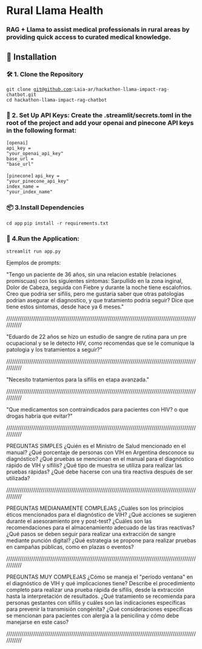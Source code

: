 ﻿# Rural Llama Health

### RAG + Llama to assist medical professionals in rural areas by providing quick access to curated medical knowledge.

## 🚀 Installation

### 🛠️ 1. Clone the Repository
<code>git clone git@github.com:Laia-ar/hackathon-llama-impact-rag-chatbot.git</code> </br>
<code>cd hackathon-llama-impact-rag-chatbot</code>

### 🔑 2. Set Up API Keys: Create the .streamlit/secrets.toml in the root of the project and add your openai and pinecone API keys in the following format:
<code>[openai]</code> </br>
<code>api_key = "your_openai_api_key"</code> </br>
<code>base_url = "base_url"</code>

<code>[pinecone]</code>
<code>api_key = "your_pinecone_api_key"</code> </br>
<code>index_name = "your_index_name"</code> </br>

### 📦 3.Install Dependencies
<code>cd app</code>
<code>pip install -r requirements.txt</code>

### 🚀 4.Run the Application:
<code>streamlit run app.py</code>

Ejemplos de prompts:

"Tengo un paciente de 36 años, sin una relacion estable (relaciones promiscuas) con los siguientes sintomas:
Sarpullido en la zona inginal, Dolor de Cabeza, seguida con Fiebre y durante la noche tiene escalofrios.
Creo que podria ser sifilis, pero me gustaria saber que otras patologias podrian asegurar el diagnostico, y que tratamiento podria seguir?
Dice que tiene estos sintomas, desde hace ya 6 meses."

///////////////////////////////////////////////////////////////////////////////////////////////////////////

"Eduardo de 22 años se hizo un estudio de sangre de rutina para un pre ocupacional y se le detecto HIV, 
como recomendas que se le comunique la patologia y los tratamientos a seguir?"

///////////////////////////////////////////////////////////////////////////////////////////////////////////

"Necesito tratamientos para la sifilis en etapa avanzada."

///////////////////////////////////////////////////////////////////////////////////////////////////////////

"Que medicamentos son contraindicados para pacientes con HIV? o que drogas habria que evitar?"

///////////////////////////////////////////////////////////////////////////////////////////////////////////

PREGUNTAS SIMPLES
¿Quién es el Ministro de Salud mencionado en el manual?
¿Qué porcentaje de personas con VIH en Argentina desconoce su diagnóstico?
¿Qué pruebas se mencionan en el manual para el diagnóstico rápido de VIH y sífilis?
¿Qué tipo de muestra se utiliza para realizar las pruebas rápidas?
¿Qué debe hacerse con una tira reactiva después de ser utilizada?

///////////////////////////////////////////////////////////////////////////////////////////////////////////

PREGUNTAS MEDIANAMENTE COMPLEJAS
¿Cuáles son los principios éticos mencionados para el diagnóstico de VIH?
¿Qué acciones se sugieren durante el asesoramiento pre y post-test?
¿Cuáles son las recomendaciones para el almacenamiento adecuado de las tiras reactivas?
¿Qué pasos se deben seguir para realizar una extracción de sangre mediante punción digital?
¿Qué estrategia se propone para realizar pruebas en campañas públicas, como en plazas o eventos?

///////////////////////////////////////////////////////////////////////////////////////////////////////////

PREGUNTAS MUY COMPLEJAS
¿Cómo se maneja el "período ventana" en el diagnóstico de VIH y qué implicaciones tiene?
Describe el procedimiento completo para realizar una prueba rápida de sífilis, desde la extracción hasta la interpretación de resultados.
¿Qué tratamiento se recomienda para personas gestantes con sífilis y cuáles son las indicaciones específicas para prevenir la transmisión congénita?
¿Qué consideraciones específicas se mencionan para pacientes con alergia a la penicilina y cómo debe manejarse en este caso?

///////////////////////////////////////////////////////////////////////////////////////////////////////////

